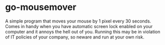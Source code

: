 # go-mousemover

A simple program that moves your mouse by 1 pixel every 30 seconds. Comes in handy when you have automatic screen lock enabled on your computer and it annoys the hell out of you. Running this may be in violation of IT policies of your company, so neware and run at your own risk.